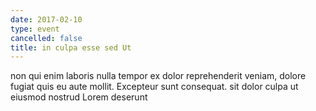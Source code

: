 ```yaml
---
date: 2017-02-10
type: event
cancelled: false
title: in culpa esse sed Ut
---
```

non qui enim laboris nulla tempor ex dolor reprehenderit veniam, dolore fugiat quis eu aute mollit. Excepteur sunt consequat. sit dolor culpa ut eiusmod nostrud Lorem deserunt